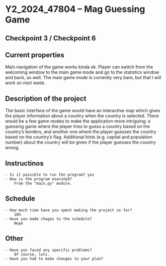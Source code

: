 # Y2_2024_47804 – Mag Guessing Game

## Checkpoint 3 / Checkpoint 6

## Current properties
Main navigation of the game works kinda ok. Player can switch from the welcoming window to the main game mode
and go to the statistics window and back, as well. The main game mode is currently very bare, but that I will
work on next week.

## Description of the project
The basic interface of the game would have an interactive map which gives the player information
about a country when the country is selected. There would be a few game modes to make the
application more intriguing: a guessing game where the player tries to guess a country based on
the country’s borders, and another one where the player guesses the country based on the
country’s flag. Additional hints (e.g. capital and population number) about the country will be given
if the player guesses the country wrong.

## Instructinos
    - Is it possible to run the program? yes
    - How is the program executed?
        From the "main.py" module.

## Schedule
    - How much time have you spent making the project so far?
        10h
    - Have you made chages to the schedule?
        Nope

## Other
    - Have you faced any specific problems?
        Of course, lots.
    - Have you had to make changes to your plan?

